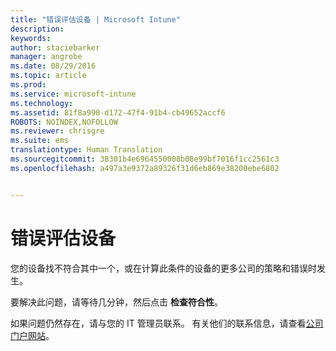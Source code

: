 ```yaml
---
title: "错误评估设备 | Microsoft Intune"
description: 
keywords: 
author: staciebarker
manager: angrobe
ms.date: 08/29/2016
ms.topic: article
ms.prod: 
ms.service: microsoft-intune
ms.technology: 
ms.assetid: 81f8a990-d172-47f4-91b4-cb49652accf6
ROBOTS: NOINDEX,NOFOLLOW
ms.reviewer: chrisgre
ms.suite: ems
translationtype: Human Translation
ms.sourcegitcommit: 38301b4e6964550008b08e99bf7016f1cc2561c3
ms.openlocfilehash: a497a3e9372a89326f31d6eb869e38200ebe6802


---
```



# 错误评估设备
您的设备找不符合其中一个，或在计算此条件的设备的更多公司的策略和错误时发生。

要解决此问题，请等待几分钟，然后点击 **检查符合性**。

如果问题仍然存在，请与您的 IT 管理员联系。 有关他们的联系信息，请查看[公司门户网站](http://portal.manage.microsoft.com)。



<!--HONumber=Aug16_HO5-->


